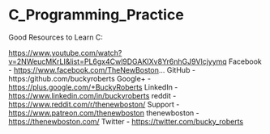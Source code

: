 # C_Programming_Practice

Good Resources to Learn C: 

https://www.youtube.com/watch?v=2NWeucMKrLI&list=PL6gx4Cwl9DGAKIXv8Yr6nhGJ9Vlcjyymq 
Facebook - https://www.facebook.com/TheNewBoston...
GitHub - https:/github.com/buckyroberts
Google+ - https://plus.google.com/+BuckyRoberts
LinkedIn - https://www.linkedin.com/in/buckyroberts
reddit - https://www.reddit.com/r/thenewboston/
Support - https://www.patreon.com/thenewboston
thenewboston - https://thenewboston.com/
Twitter - https://twitter.com/bucky_roberts
